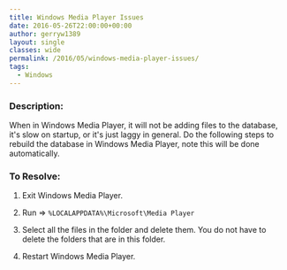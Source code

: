 ```yaml
---
title: Windows Media Player Issues
date: 2016-05-26T22:00:00+00:00
author: gerryw1389
layout: single
classes: wide
permalink: /2016/05/windows-media-player-issues/
tags:
  - Windows
---
```

<!--more-->

### Description:

When in Windows Media Player, it will not be adding files to the database, it's slow on startup, or it's just laggy in general. Do the following steps to rebuild the database in Windows Media Player, note this will be done automatically.

### To Resolve:

1. Exit Windows Media Player.

2. Run => `%LOCALAPPDATA%\Microsoft\Media Player`

3. Select all the files in the folder and delete them. You do not have to delete the folders that are in this folder.

4. Restart Windows Media Player.